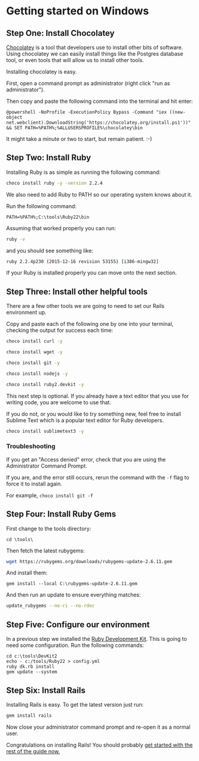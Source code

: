 # Getting started on Windows

## Step One: Install Chocolatey

[Chocolatey](https://chocolatey.org/) is a tool that developers use to install other bits of software. Using chocolatey we can easily install things like the Postgres database tool, or even tools that will allow us to install other tools.

Installing chocolatey is easy.

First, open a command prompt as administrator (right click "run as administrator").

Then copy and paste the following command into the terminal and hit enter:

```
@powershell -NoProfile -ExecutionPolicy Bypass -Command "iex ((new-object net.webclient).DownloadString('https://chocolatey.org/install.ps1'))" && SET PATH=%PATH%;%ALLUSERSPROFILE%\chocolatey\bin
```

It might take a minute or two to start, but remain patient. :-)

## Step Two: Install Ruby

Installing Ruby is as simple as running the following command:

```sh
choco install ruby -y -version 2.2.4
```

We also need to add Ruby to PATH so our operating system knows about it.

Run the following command:

```
PATH=%PATH%;C:\tools\Ruby22\bin
```

Assuming that worked properly you can run:

```sh
ruby -v
```

and you should see something like:

```sh
ruby 2.2.4p230 (2015-12-16 revision 53155) [i386-mingw32]
```

If your Ruby is installed properly you can move onto the next section.

## Step Three: Install other helpful tools

There are a few other tools we are going to need to set our Rails environment up.

Copy and paste each of the following one by one into your terminal, checking the output for success each time:

```sh
choco install curl -y
```

```sh
choco install wget -y
```

```sh
choco install git -y
```

```sh
choco install nodejs -y
```

```sh
choco install ruby2.devkit -y
```

This next step is optional. If you already have a text editor that you use for writing code, you are welcome to use that.

If you do not, or you would like to try something new, feel free to install Sublime Text which is a popular text editor for Ruby developers.

```sh
choco install sublimetext3 -y
```

### Troubleshooting

If you get an "Access denied" error, check that you are using the Administrator Command Prompt.

If you are, and the error still occurs, rerun the command with the `-f` flag to force it to install again.

For example, `choco install git -f`

## Step Four: Install Ruby Gems

First change to the tools directory:

```
cd \tools\
```

Then fetch the latest rubygems:

```sh
wget https://rubygems.org/downloads/rubygems-update-2.6.11.gem
```

And install them:

```
gem install --local C:\rubygems-update-2.6.11.gem
```

And then run an update to ensure everything matches:

```sh
update_rubygems --no-ri --no-rdoc
```

## Step Five: Configure our environment

In a previous step we installed the [Ruby Development Kit](http://rubyinstaller.org/add-ons/devkit/). This is going to need some configuration. Run the following commands:

```
cd c:\tools\DevKit2
echo - c:/tools/Ruby22 > config.yml
ruby dk.rb install
gem update --system
```

## Step Six: Install Rails

Installing Rails is easy. To get the latest version just run:

```sh
gem install rails
```

Now close your administrator command prompt and re-open it as a normal user.

Congratulations on installing Rails! You should probably [get started with the rest of the guide now.](/guides/installfest/getting_started)
